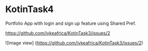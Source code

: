 # KotinTask4
Portfolio App with login and sign up feature using Shared Pref.

https://github.com/iykeafrica/KotinTask3/issues/2

![Image view] (https://github.com/iykeafrica/KotinTask3/issues/2)

